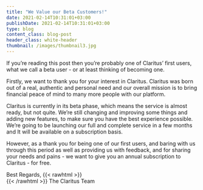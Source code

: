 ```yaml
---
title: "We Value our Beta Customers!"
date: 2021-02-14T10:31:01+03:00
publishDate: 2021-02-14T10:31:01+03:00
type: blog
content_class: blog-post
header_class: white-header
thumbnail: /images/thumbnail3.jpg
---
```


If you’re reading this post then you’re probably one of Claritus’ first users, what we call a beta user - or at least thinking of becoming one.

Firstly, we want to thank you for your interest in Claritus. Claritus was born out of a real, authentic and personal need and our overall mission is to bring financial peace of mind to many more people with our platform.

Claritus is currently in its beta phase, which means the service is almost ready, but not quite. We’re still changing and improving some things and adding new features, to make sure you have the best experience possible. We’re going to be launching our full and complete service in a few months and It will be available on a subscription basis.

However, as a thank you for being one of our first users, and baring with us through this period as well as providing us with feedback, and for sharing your needs and pains - we want to give you an annual subscription to Claritus - for free.

Best Regards, {{< rawhtml >}}<br/>{{< /rawhtml >}}
The Claritus Team


